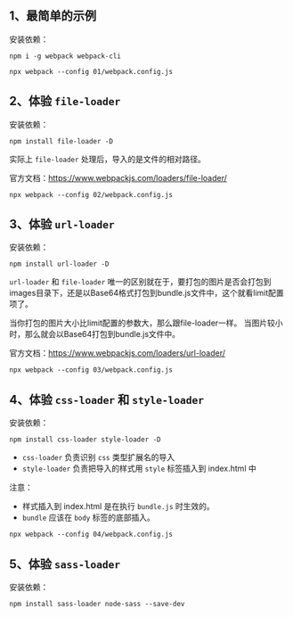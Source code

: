 ## 1、最简单的示例

安装依赖：

```
npm i -g webpack webpack-cli
```


```
npx webpack --config 01/webpack.config.js
```

## 2、体验 `file-loader`

安装依赖：

```
npm install file-loader -D
```

实际上 `file-loader` 处理后，导入的是文件的相对路径。

官方文档：https://www.webpackjs.com/loaders/file-loader/

```
npx webpack --config 02/webpack.config.js
```

## 3、体验 `url-loader`

安装依赖：

```
npm install url-loader -D
```

`url-loader` 和 `file-loader` 唯一的区别就在于，要打包的图片是否会打包到images目录下，还是以Base64格式打包到bundle.js文件中，这个就看limit配置项了。

当你打包的图片大小比limit配置的参数大，那么跟file-loader一样。
当图片较小时，那么就会以Base64打包到bundle.js文件中。

官方文档：https://www.webpackjs.com/loaders/url-loader/

```
npx webpack --config 03/webpack.config.js
```

## 4、体验 `css-loader` 和 `style-loader`

安装依赖：

```
npm install css-loader style-loader -D
```

* `css-loader` 负责识别 `css` 类型扩展名的导入
* `style-loader` 负责把导入的样式用 `style` 标签插入到 index.html 中

注意：

* 样式插入到 index.html 是在执行 `bundle.js` 时生效的。
* `bundle` 应该在 `body` 标签的底部插入。

```
npx webpack --config 04/webpack.config.js
```

## 5、体验 `sass-loader`

安装依赖：

```
npm install sass-loader node-sass --save-dev
```